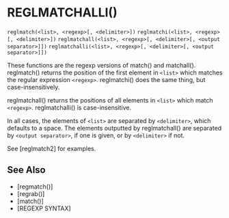 # REGLMATCHALLI()
`reglmatch(<list>, <regexp>[, <delimiter>])`
`reglmatchi(<list>, <regexp>[, <delimiter>])`
`reglmatchall(<list>, <regexp>[, <delimiter>[, <output separator>]])`
`reglmatchalli(<list>, <regexp>[, <delimiter>[, <output separator>]])`

  These functions are the regexp versions of match() and matchall(). reglmatch() returns the position of the first element in `<list>` which matches the regular expression `<regexp>`. reglmatchi() does the same thing, but case-insensitively.

  reglmatchall() returns the positions of all elements in `<list>` which match `<regexp>`. reglmatchalli() is case-insensitive.

  In all cases, the elements of `<list>` are separated by `<delimiter>`, which defaults to a space. The elements outputted by reglmatchall() are separated by `<output separator>`, if one is given, or by `<delimiter>` if not.

  See [reglmatch2] for examples.

## See Also
- [regmatch()]
- [regrab()]
- [match()]
- [REGEXP SYNTAX]


